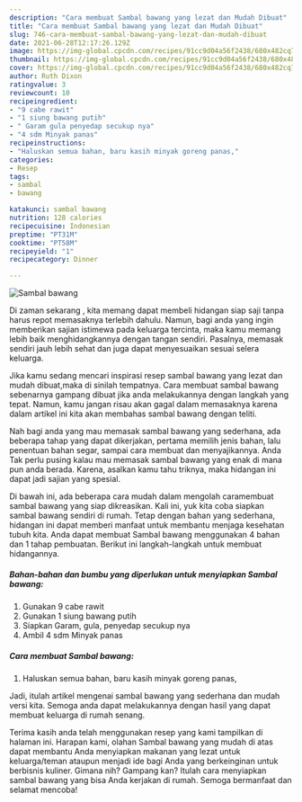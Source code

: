 ```yaml
---
description: "Cara membuat Sambal bawang yang lezat dan Mudah Dibuat"
title: "Cara membuat Sambal bawang yang lezat dan Mudah Dibuat"
slug: 746-cara-membuat-sambal-bawang-yang-lezat-dan-mudah-dibuat
date: 2021-06-28T12:17:26.129Z
image: https://img-global.cpcdn.com/recipes/91cc9d04a56f2438/680x482cq70/sambal-bawang-foto-resep-utama.jpg
thumbnail: https://img-global.cpcdn.com/recipes/91cc9d04a56f2438/680x482cq70/sambal-bawang-foto-resep-utama.jpg
cover: https://img-global.cpcdn.com/recipes/91cc9d04a56f2438/680x482cq70/sambal-bawang-foto-resep-utama.jpg
author: Ruth Dixon
ratingvalue: 3
reviewcount: 10
recipeingredient:
- "9 cabe rawit"
- "1 siung bawang putih"
- " Garam gula penyedap secukup nya"
- "4 sdm Minyak panas"
recipeinstructions:
- "Haluskan semua bahan, baru kasih minyak goreng panas,"
categories:
- Resep
tags:
- sambal
- bawang

katakunci: sambal bawang 
nutrition: 128 calories
recipecuisine: Indonesian
preptime: "PT31M"
cooktime: "PT58M"
recipeyield: "1"
recipecategory: Dinner

---
```



![Sambal bawang](https://img-global.cpcdn.com/recipes/91cc9d04a56f2438/680x482cq70/sambal-bawang-foto-resep-utama.jpg)

Di zaman  sekarang , kita memang dapat membeli hidangan siap saji tanpa harus repot memasaknya terlebih dahulu. Namun, bagi anda yang ingin memberikan sajian istimewa pada keluarga tercinta, maka kamu memang lebih baik menghidangkannya dengan tangan sendiri. Pasalnya, memasak sendiri jauh lebih sehat dan juga dapat menyesuaikan sesuai selera keluarga.

Jika kamu sedang mencari inspirasi resep sambal bawang yang lezat dan mudah dibuat,maka di sinilah tempatnya. Cara membuat sambal bawang  sebenarnya gampang dibuat jika anda melakukannya dengan langkah yang tepat. Namun, kamu jangan risau akan gagal dalam memasaknya 
karena dalam artikel ini kita akan membahas sambal bawang dengan teliti.  



Nah bagi anda yang mau memasak sambal bawang yang sederhana, ada beberapa tahap yang dapat dikerjakan, pertama memilih jenis bahan, lalu penentuan bahan segar, sampai cara membuat dan menyajikannya. Anda Tak perlu pusing kalau mau memasak sambal bawang yang enak di mana pun anda berada. Karena, asalkan kamu  tahu triknya, maka hidangan ini dapat jadi sajian yang spesial.

Di bawah ini, ada beberapa cara mudah dalam mengolah caramembuat sambal bawang yang siap dikreasikan. Kali ini, yuk kita coba siapkan sambal bawang sendiri di rumah. Tetap dengan bahan yang sederhana, hidangan ini dapat memberi manfaat untuk membantu menjaga kesehatan tubuh kita. Anda dapat membuat Sambal bawang menggunakan 4 bahan dan 1 tahap pembuatan. Berikut ini langkah-langkah untuk membuat hidangannya.

<!--inarticleads1-->

##### Bahan-bahan dan bumbu yang diperlukan untuk menyiapkan Sambal bawang:

1. Gunakan 9 cabe rawit
1. Gunakan 1 siung bawang putih
1. Siapkan  Garam, gula, penyedap secukup nya
1. Ambil 4 sdm Minyak panas




<!--inarticleads2-->

##### Cara membuat Sambal bawang:

1. Haluskan semua bahan, baru kasih minyak goreng panas,




Jadi, itulah artikel mengenai  sambal bawang  yang sederhana dan mudah versi kita. Semoga anda dapat melakukannya dengan hasil yang dapat membuat keluarga di rumah senang. 

Terima kasih anda telah menggunakan resep yang kami tampilkan di halaman ini. Harapan kami, olahan  Sambal bawang yang mudah di atas dapat membantu Anda menyiapkan makanan yang lezat untuk keluarga/teman ataupun menjadi ide bagi Anda yang berkeinginan untuk berbisnis kuliner. Gimana nih? Gampang kan? Itulah cara menyiapkan sambal bawang yang bisa Anda kerjakan di rumah. Semoga bermanfaat dan selamat mencoba!

